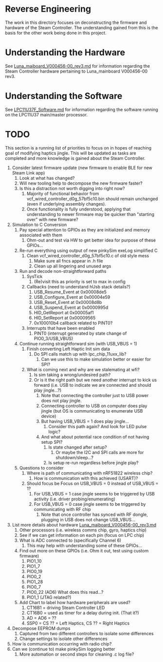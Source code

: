 # Reverse Engineering

The work in this directory focuses on deconstructing the firmware and hardware
 of the Steam Controller. The understanding gained from this is the basis for
 the other work being done in this project. 


# Understanding the Hardware

See [Luna_maiboard_V000456-00_rev3.md](./Luna_maiboard_V000456-00_rev3.md) 
 for information regarding the Steam Controller hardware pertaining to 
 Luna_mainboard V000456-00 rev3.


# Understanding the Software

See [LPC11U37F_Software.md](./LPC11U37F_Software.md) for information regarding
 the software running on the LPC11U37 main/master processor.


# TODO

This section is a running list of priorities to focus on in hopes of reaching
 goal of modifying haptics jingle. This will be updated as tasks are completed
 and more knowledge is gained about the Steam Controller.

1. Consider latest firmware update (new firmware to enable BLE for new Steam Link app)
    1. Look at what has changed?
    1. Will new tooling help to decompose the new firmware faster?
    1. Is this a distraction not worth digging into right now?
       1. Majority of functional behavior from vcf_wired_controller_d0g_57bf5c10.bin should remain unchanged (even if underlying assembly changes). 
       1. Once functionality is fully understood, applying that understanding to newer firmware may be quicker than "starting over" with new firmware?
1. Simulation to C Conversion
    1. Pay special attention to GPIOs as they are initialized and memory associated with them
       1. Ohm-out and test via HW to get better idea for purpose of these GPIOs...
    1. Re-run everything using output of new pinkySim exeLog simplified C
        1. Clean vcf_wired_controller_d0g_57bf5c10.c of old style mess
            1. Make sure all fncs appear in .h file
            1. Clean up all lingering and unused args
    1. Run and decode non-straightforward paths
        1. SysTick
            1. (Re)visit this as priority is set to max in config
        1. Callbacks (need to understand hUsb stack details?)
            1. USB_Resume_Event at 0x00008de5
            1. USB_Configure_Event at 0x00004e59
            1. USB_Reset_Event at 0x00008d8b 
            1. USB_Suspend_Event at 0x0000995d 
            1. HID_GetReport at 0x00005af1
            1. HID_SetReport at 0x00009565
            1. 0x100010b4 callback related to PINT0?
        1. Interrupts that have been enabled 
            1. PINT0 (interrupt generated by state change of PIO0_3/USB_VBUS)
    1. Continue running straightforward sim (with USB_VBUS = 1)
        1. Finish converting Left Haptic Init sim data
            1. Do SPI calls match up with lpc_chip_11uxx_lib?
                1. Can we use this to make simulation better or easier for SPI?
        1. What is coming next and why are we stalemating at wfi?
            1. Is sim taking a wrong/undesired path?
            1. Or is it the right path but we need another interrupt to kick us forward (i.e. USB to indicate we are connected and should play jingle...?)
                1. Note that connecting the controller just to USB power does not play jingle.
                1. Connecting controller to USB on computer does play jingle (but OS is communicating to enumerate USB device)
                1. But having USB_VBUS = 1 does play jingle...
                    1. Consider this path again? And look for LED pulse logic?
                1. And what about potential race condition of not having setup SPI?
                    1. Is state changed after setup?
                        1. Or maybe the I2C and SPI calls are more for shutdown/sleep...?
                    1. Is setup re-run regardless before jingle play?
    1. Questions to consider
        1. Where is path of communicating with nRF51822 wireless chip?
            1. How is communication with this achieved (USART)?
        1. Should focus be Focus on USB_VBUS = 0 instead of USB_VBUS = 1?
            1. For USB_VBUS = 1 case jingle seems to be triggered by USB activity (i.e. driver probing/enumerating)
            1. For USB_VBUS = 0 case jingle seems to be triggered by communicating with RF chip
                1. Note that once controller has synced with RF dongle, plugging in USB does not change USB_VBUS...
1. List more details about hardware [Luna_maiboard_V000456-00_rev3.md](./Luna_maiboard_V000456-00_rev3.md)
    1. Other processors (i.e. wireless comms chip, gyro, haptics chip)
    1. See if we can get information on each pin (focus on LPC chip)
    1. What is ADC connected to (specifically Channel 6)
        1. This may help with understanding some of these GPIOs...
    1. Find out more on these GPIOs (i.e. Ohm it out, test using custom firmware)
        1. PIO1_10
        1. PIO1_7 
        1. PIO0_19 
        1. PIO0_2
        1. PIO1_28
        1. PIO0_7
        1. PIO0_22 (AD6) What does this read...?
        1. PIO1_1 (JTAG related?)
    1. Add Chart to label how hardware peripherals are used?
        1. CT16B1 = driving Steam Controller LED
        1. CT16B0 = used as timer for a delay during init. (That it?)
        1. AD = AD6 = ??
        1. SSP0 = CS ?? = Left Haptics, CS ?? = Right Haptics 
1. Decompose EEPROM dumps
    1. Captured from two different controllers to isolate some differences
    1. Change settings to isolate other differences
1. How is communication occurring with radio chip?
1. Can we (continue to) make pinkySim logging better 
    1. More automation or second steps for cleaning .c log file?
